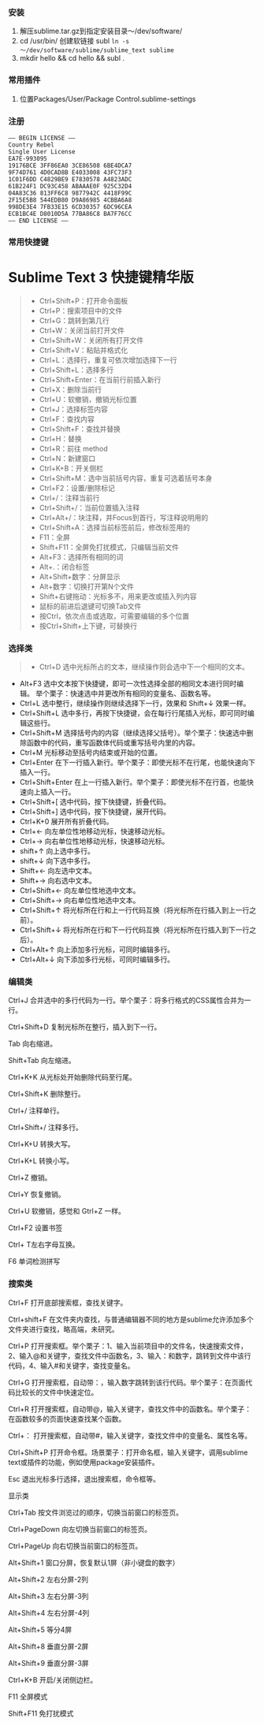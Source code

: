 ### 安装
1. 解压sublime.tar.gz到指定安装目录～/dev/software/
2. cd /usr/bin/ 创建软链接 subl `ln -s ～/dev/software/sublime/sublime_text sublime`
3. mkdir hello && cd hello && subl .

### 常用插件
1. 位置Packages/User/Package Control.sublime-settings
    

### 注册

```
—– BEGIN LICENSE —– 
Country Rebel 
Single User License 
EA7E-993095 
19176BCE 3FF86EA0 3CE86508 6BE4DCA7 
9F74D761 4D0CAD8B E4033008 43FC73F3 
1C01F6DD C4829BE9 E7830578 A4823ADC 
61B224F1 DC93C458 ABAAAE0F 925C32D4 
04A83C36 813FF6C8 9877942C 4418F99C 
2F15E5B8 544EDB80 D9A86985 4CBBA6A8 
998DE3E4 7FB33E15 6CD30357 6DC96CEA 
ECB1BC4E D8010D5A 77BA86C8 BA7F76CC 
—— END LICENSE ——
```
### 常用快捷键

# Sublime Text 3 快捷键精华版
>
>- Ctrl+Shift+P：打开命令面板
>- Ctrl+P：搜索项目中的文件
>- Ctrl+G：跳转到第几行
>- Ctrl+W：关闭当前打开文件
>- Ctrl+Shift+W：关闭所有打开文件
>- Ctrl+Shift+V：粘贴并格式化
>- Ctrl+L：选择行，重复可依次增加选择下一行
>- Ctrl+Shift+L：选择多行
>- Ctrl+Shift+Enter：在当前行前插入新行
>- Ctrl+X：删除当前行
>- Ctrl+U：软撤销，撤销光标位置
>- Ctrl+J：选择标签内容
>- Ctrl+F：查找内容
>- Ctrl+Shift+F：查找并替换
>- Ctrl+H：替换
>- Ctrl+R：前往 method
>- Ctrl+N：新建窗口
>- Ctrl+K+B：开关侧栏
>- Ctrl+Shift+M：选中当前括号内容，重复可选着括号本身
>- Ctrl+F2：设置/删除标记
>- Ctrl+/：注释当前行
>- Ctrl+Shift+/：当前位置插入注释
>- Ctrl+Alt+/：块注释，并Focus到首行，写注释说明用的
>- Ctrl+Shift+A：选择当前标签前后，修改标签用的
>- F11：全屏
>- Shift+F11：全屏免打扰模式，只编辑当前文件
>- Alt+F3：选择所有相同的词
>- Alt+.：闭合标签
>- Alt+Shift+数字：分屏显示
>- Alt+数字：切换打开第N个文件
>- Shift+右键拖动：光标多不，用来更改或插入列内容
>- 鼠标的前进后退键可切换Tab文件
>- 按Ctrl，依次点击或选取，可需要编辑的多个位置
>- 按Ctrl+Shift+上下键，可替换行

### 选择类

>- Ctrl+D 选中光标所占的文本，继续操作则会选中下一个相同的文本。
- Alt+F3 选中文本按下快捷键，即可一次性选择全部的相同文本进行同时编辑。
举个栗子：快速选中并更改所有相同的变量名、函数名等。
- Ctrl+L 选中整行，继续操作则继续选择下一行，效果和 Shift+↓ 效果一样。
- Ctrl+Shift+L 选中多行，再按下快捷键，会在每行行尾插入光标，即可同时编辑这些行。
- Ctrl+Shift+M 选择括号内的内容（继续选择父括号）。举个栗子：快速选中删除函数中的代码，重写函数体代码或重写括号内里的内容。
- Ctrl+M 光标移动至括号内结束或开始的位置。
- Ctrl+Enter 在下一行插入新行。举个栗子：即使光标不在行尾，也能快速向下插入一行。
- Ctrl+Shift+Enter 在上一行插入新行。举个栗子：即使光标不在行首，也能快速向上插入一行。
- Ctrl+Shift+[ 选中代码，按下快捷键，折叠代码。
- Ctrl+Shift+] 选中代码，按下快捷键，展开代码。
- Ctrl+K+0 展开所有折叠代码。
- Ctrl+← 向左单位性地移动光标，快速移动光标。
- Ctrl+→ 向右单位性地移动光标，快速移动光标。
- shift+↑ 向上选中多行。
- shift+↓ 向下选中多行。
- Shift+← 向左选中文本。
- Shift+→ 向右选中文本。
- Ctrl+Shift+← 向左单位性地选中文本。
- Ctrl+Shift+→ 向右单位性地选中文本。
- Ctrl+Shift+↑ 将光标所在行和上一行代码互换（将光标所在行插入到上一行之前）。
- Ctrl+Shift+↓ 将光标所在行和下一行代码互换（将光标所在行插入到下一行之后）。
- Ctrl+Alt+↑ 向上添加多行光标，可同时编辑多行。
- Ctrl+Alt+↓ 向下添加多行光标，可同时编辑多行。

### 编辑类

Ctrl+J 合并选中的多行代码为一行。举个栗子：将多行格式的CSS属性合并为一行。

Ctrl+Shift+D 复制光标所在整行，插入到下一行。

Tab 向右缩进。

Shift+Tab 向左缩进。

Ctrl+K+K 从光标处开始删除代码至行尾。

Ctrl+Shift+K 删除整行。

Ctrl+/ 注释单行。

Ctrl+Shift+/ 注释多行。

Ctrl+K+U 转换大写。

Ctrl+K+L 转换小写。

Ctrl+Z 撤销。

Ctrl+Y 恢复撤销。

Ctrl+U 软撤销，感觉和 Gtrl+Z 一样。

Ctrl+F2 设置书签

Ctrl+ T左右字母互换。

F6 单词检测拼写

### 搜索类

Ctrl+F 打开底部搜索框，查找关键字。

Ctrl+shift+F 在文件夹内查找，与普通编辑器不同的地方是sublime允许添加多个文件夹进行查找，略高端，未研究。

Ctrl+P 打开搜索框。举个栗子：1、输入当前项目中的文件名，快速搜索文件，2、输入@和关键字，查找文件中函数名，3、输入：和数字，跳转到文件中该行代码，4、输入#和关键字，查找变量名。

Ctrl+G 打开搜索框，自动带：，输入数字跳转到该行代码。举个栗子：在页面代码比较长的文件中快速定位。

Ctrl+R 打开搜索框，自动带@，输入关键字，查找文件中的函数名。举个栗子：在函数较多的页面快速查找某个函数。

Ctrl+： 打开搜索框，自动带#，输入关键字，查找文件中的变量名、属性名等。

Ctrl+Shift+P 打开命令框。场景栗子：打开命名框，输入关键字，调用sublime text或插件的功能，例如使用package安装插件。

Esc 退出光标多行选择，退出搜索框，命令框等。

显示类

Ctrl+Tab 按文件浏览过的顺序，切换当前窗口的标签页。

Ctrl+PageDown 向左切换当前窗口的标签页。

Ctrl+PageUp 向右切换当前窗口的标签页。

Alt+Shift+1 窗口分屏，恢复默认1屏（非小键盘的数字）

Alt+Shift+2 左右分屏-2列

Alt+Shift+3 左右分屏-3列

Alt+Shift+4 左右分屏-4列

Alt+Shift+5 等分4屏

Alt+Shift+8 垂直分屏-2屏

Alt+Shift+9 垂直分屏-3屏

Ctrl+K+B 开启/关闭侧边栏。

F11 全屏模式

Shift+F11 免打扰模式



